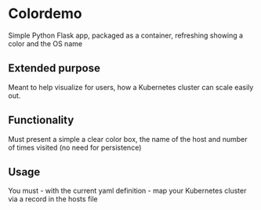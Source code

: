 # Colordemo

Simple Python Flask app, packaged as a container, refreshing showing a color and the OS name

## Extended purpose

Meant to help visualize for users, how a Kubernetes cluster can scale easily out.

## Functionality

Must present a simple a clear color box, the name of the host and number of times visited (no need for persistence)

## Usage

You must - with the current yaml definition - map your Kubernetes cluster via a record in the hosts file
